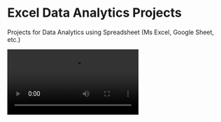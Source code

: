 # Excel Data Analytics Projects

Projects for Data Analytics using Spreadsheet (Ms Excel, Google Sheet, etc.)

![Excel Dashboard Review](dashboard_review.mp4)
